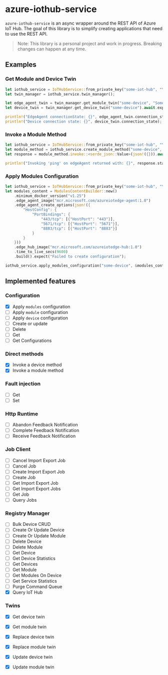 # azure-iothub-service

`azure-iothub-service` is an async wrapper around the REST API of Azure IoT Hub. The goal of this library is to simplify creating applications that need to use the REST API. 

> Note: This library is a personal project and work in progress. Breaking changes can happen at any time.

## Examples

### Get Module and Device Twin
```rust
let iothub_service = IoTHubService::from_private_key("some-iot-hub", "YSB2ZXJ5IHNlY3VyZSBrZXkgaXMgaW1wb3J0YW50Cg==", 3600).expect("Failed to create IoTHubService");
let twin_manager = iothub_service.twin_manager();

let edge_agent_twin = twin_manager.get_module_twin("some-device", "SomeModule").await.expect("Failed to retrieve edgeAgent twin");
let device_twin = twin_manager.get_device_twin("some-device").await.expect("Failed to retrieve the device twin");

println!("EdgeAgent connectionState: {}", edge_agent_twin.connection_state);
println!("Device connection state: {}", device_twin.connection_state);
```

### Invoke a Module Method
```rust
let iothub_service = IoTHubService::from_private_key("some-iot-hub", "YSB2ZXJ5IHNlY3VyZSBrZXkgaXMgaW1wb3J0YW50Cg==", 3600).expect("Failed to create IoTHubService");
let module_method = iothub_service.create_module_method("some-device", "$edgeAgent", "ping", 10, 20);
let response = module_method.invoke::<serde_json::Value>(json!({})).await.expect("Failed to invoke ping on edgeAgent");

println!("Invoking 'ping' on edgeAgent returned with: {}", response.status);
```

### Apply Modules Configuration
```rust
let iothub_service = IoTHubService::from_private_key("some-iot-hub", "YSB2ZXJ5IHNlY3VyZSBrZXkgaXMgaW1wb3J0YW50Cg==", 3600).expect("Failed to create IoTHubService");
let modules_content = ModulesContentBuilder::new()
    .minimum_docker_version("v1.25")
    .edge_agent_image("mcr.microsoft.com/azureiotedge-agent:1.0")
    .edge_agent_create_options(json!({
        "HostConfig": {
            "PortBindings": {
                "443/tcp": [{"HostPort": "443"}],
                "5671/tcp": [{"HostPort": "5671"}],
                "8883/tcp": [{"HostPort": "8883"}]
            }
        }
    }))
    .edge_hub_image("mcr.microsoft.com/azureiotedge-hub:1.0")
    .time_to_live_secs(9600)
    .build().expect("Failed to create configuration");

iothub_service.apply_modules_configuration("some-device", &modules_content).await.expect("Failed to apply configuration");
```

## Implemented features
### Configuration
- [X] Apply `modules` configuration
- [ ] Apply `module` configuration
- [ ] Apply `device` configuration
- [ ] Create or update
- [ ] Delete
- [ ] Get 
- [ ] Get Configurations

### Direct methods
- [X] Invoke a device method
- [X] Invoke a module method

### Fault injection
- [ ] Get
- [ ] Set

### Http Runtime
- [ ] Abandon Feedback Notification
- [ ] Complete Feedback Notification
- [ ] Receive Feedback Notification

### Job Client
- [ ] Cancel Import Export Job
- [ ] Cancel Job 
- [ ] Create Import Export Job 
- [ ] Create Job
- [ ] Get Import Export Job
- [ ] Get Import Export Jobs 
- [ ] Get Job 
- [ ] Query Jobs

### Registry Manager
- [ ] Bulk Device CRUD
- [ ] Create Or Update Device
- [ ] Create Or Update Module
- [ ] Delete Device
- [ ] Delete Module
- [ ] Get Device 
- [ ] Get Device Statistics
- [ ] Get Devices 
- [ ] Get Module 
- [ ] Get Modules On Device 
- [ ] Get Service Statistics
- [ ] Purge Command Queue
- [X] Query IoT Hub

### Twins
- [X] Get device twin
- [X] Get module twin
- [X] Replace device twin
- [X] Replace module twin
- [X] Update device twin
- [X] Update module twin

